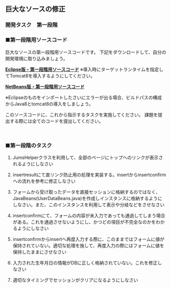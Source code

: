 ## 巨大なソースの修正
### 開発タスク　第一段階

### ■第一段階用ソースコード

巨大なソースの第一段階用ソースコードです。
下記をダウンロードして、自分の開発環境に取り込みましょう。

**[Eclipse版・第一段階用ソースコード](https://drive.google.com/open?id=1bLfklpI20XcdE-Omp4OuIo_QhckZ6Hy4)**
※導入時にターゲットランタイムを指定してTomcat8を導入するようにしてください。

**[NetBeans版・第一段階用ソースコード](https://drive.google.com/open?id=0B_m4XCDFjlrrZUpESkJWRXRBVWs)**

※Eclipseのものをインポートしたさいにエラーが出る場合、ビルドパスの構成からJava8とtomcat8の導入をしましょう。

このソースコードに、これから指示するタスクを実施してください。
課題を提出する際には全てのコードを提出してください。

&nbsp;

### ■第一段階のタスク

1. JumsHelperクラスを利用して、全部のページにトップへのリンクが表示されるようにしなさい

2. insertresultにて直リンク防止用の処理を実装する。insertからinsertconfirmへの流れを参考に修正しなさい

3. フォームから受け取ったデータを直接セッションに格納するのではなく、JavaBeans(UserDataBeans.java)を作成しインスタンスに格納するようにしなさい。また、このインスタンスを利用して表示や分岐などをさせなさい

4. insertconfirmにて、フォームの内容が未入力であっても通過してしまう場合がある。これを通過させないようにし、かつどの項目が不完全なのかをわかるようにしなさい

5. insertconfirmからinsertへ再度入力する際に、このままではフォームに値が保持されていない。適切な処理を施して、再度入力の際にはフォームに値を保持したままにさせなさい
6. 入力された生年月日の情報がDBに正しく格納されていない。これを修正しなさい

7. 適切なタイミングでセッションがクリアになるようにしなさい
